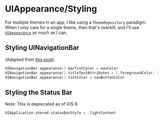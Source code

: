 # UIAppearance/Styling

For multiple themes in an app, I like using a `ThemeRepository` paradigm. When I only care for a single theme, then that's overkill, and I'll use [`UIAppearance`](https://developer.apple.com/documentation/uikit/uiappearance) as much as I can.

## Styling UINavigationBar

(Adapted from [this post](https://codecantina.com/navigation-styling-with-uiappearance/)).

```swift
UINavigationBar.appearance().barTintColor = navColor
UINavigationBar.appearance().titleTextAttributes = [.foregroundColor: textColor]
UINavigationBar.appearance().tintColor = navButtonColor
```

## Styling the Status Bar

Note: This is deprecated as of iOS 9.

```swift
UIApplication.shared.statusBarStyle = .lightContent
```